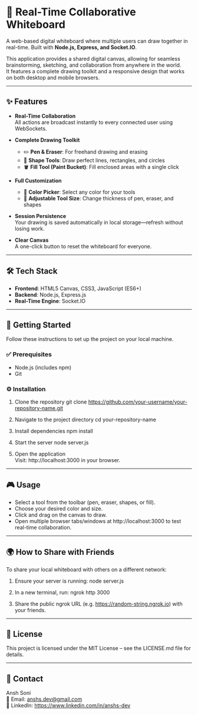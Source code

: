 # 🎨 Real-Time Collaborative Whiteboard

A web-based digital whiteboard where multiple users can draw together in real-time. Built with **Node.js, Express, and Socket.IO**.

This application provides a shared digital canvas, allowing for seamless brainstorming, sketching, and collaboration from anywhere in the world.  
It features a complete drawing toolkit and a responsive design that works on both desktop and mobile browsers.

---

## ✨ Features

- **Real-Time Collaboration**  
  All actions are broadcast instantly to every connected user using WebSockets.

- **Complete Drawing Toolkit**  
  - ✏️ **Pen & Eraser**: For freehand drawing and erasing  
  - 📐 **Shape Tools**: Draw perfect lines, rectangles, and circles  
  - 🪣 **Fill Tool (Paint Bucket)**: Fill enclosed areas with a single click  

- **Full Customization**  
  - 🎨 **Color Picker**: Select any color for your tools  
  - 📏 **Adjustable Tool Size**: Change thickness of pen, eraser, and shapes  

- **Session Persistence**  
  Your drawing is saved automatically in local storage—refresh without losing work.

- **Clear Canvas**  
  A one-click button to reset the whiteboard for everyone.

---

## 🛠️ Tech Stack

- **Frontend**: HTML5 Canvas, CSS3, JavaScript (ES6+)  
- **Backend**: Node.js, Express.js  
- **Real-Time Engine**: Socket.IO  

---

## 🚀 Getting Started

Follow these instructions to set up the project on your local machine.

### ✅ Prerequisites
- Node.js (includes npm)  
- Git  

### ⚙️ Installation

1. Clone the repository
   git clone https://github.com/your-username/your-repository-name.git

2. Navigate to the project directory
   cd your-repository-name

3. Install dependencies
   npm install

4. Start the server
   node server.js

5. Open the application  
   Visit: http://localhost:3000 in your browser.

---

## 🎮 Usage

- Select a tool from the toolbar (pen, eraser, shapes, or fill).  
- Choose your desired color and size.  
- Click and drag on the canvas to draw.  
- Open multiple browser tabs/windows at http://localhost:3000 to test real-time collaboration.  

---

## 🌍 How to Share with Friends

To share your local whiteboard with others on a different network:  

1. Ensure your server is running:
   node server.js

2. In a new terminal, run:
   ngrok http 3000

3. Share the public ngrok URL (e.g. https://random-string.ngrok.io) with your friends.

---

## 📜 License

This project is licensed under the MIT License – see the LICENSE.md file for details.

---

## 📧 Contact

Ansh Soni  
📩 Email: anshs.dev@gmail.com  
🔗 LinkedIn: https://www.linkedin.com/in/anshs-dev
